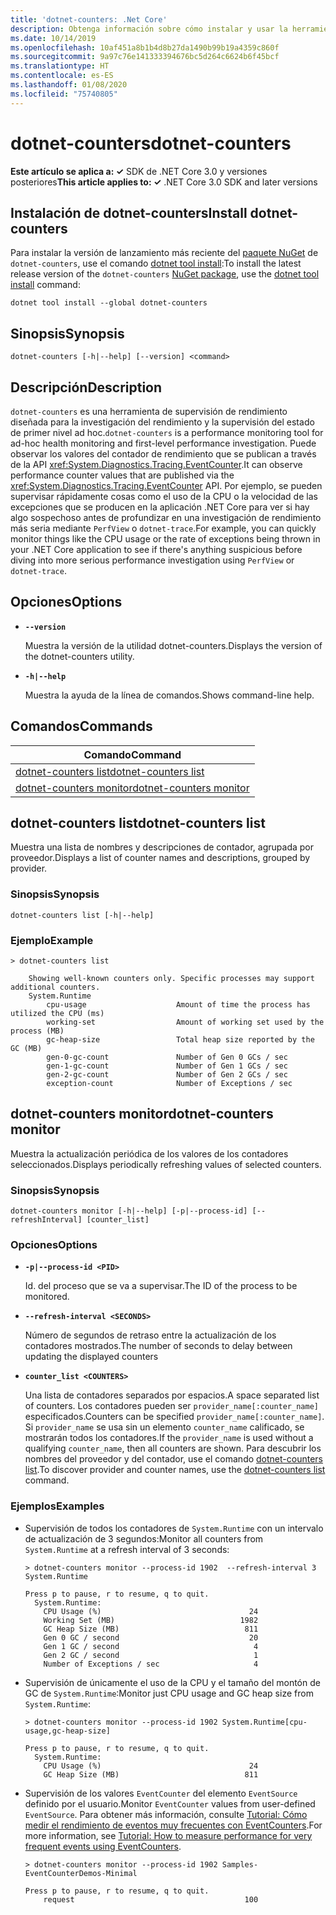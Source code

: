 ```yaml
---
title: 'dotnet-counters: .Net Core'
description: Obtenga información sobre cómo instalar y usar la herramienta de línea de comandos dotnet-counter.
ms.date: 10/14/2019
ms.openlocfilehash: 10af451a8b1b4d8b27da1490b99b19a4359c860f
ms.sourcegitcommit: 9a97c76e141333394676bc5d264c6624b6f45bcf
ms.translationtype: HT
ms.contentlocale: es-ES
ms.lasthandoff: 01/08/2020
ms.locfileid: "75740805"
---
```

# <a name="dotnet-counters"></a><span data-ttu-id="13c91-103">dotnet-counters</span><span class="sxs-lookup"><span data-stu-id="13c91-103">dotnet-counters</span></span>

<span data-ttu-id="13c91-104">**Este artículo se aplica a: ✓** SDK de .NET Core 3.0 y versiones posteriores</span><span class="sxs-lookup"><span data-stu-id="13c91-104">**This article applies to: ✓** .NET Core 3.0 SDK and later versions</span></span>

## <a name="install-dotnet-counters"></a><span data-ttu-id="13c91-105">Instalación de dotnet-counters</span><span class="sxs-lookup"><span data-stu-id="13c91-105">Install dotnet-counters</span></span>

<span data-ttu-id="13c91-106">Para instalar la versión de lanzamiento más reciente del [paquete NuGet](https://www.nuget.org/packages/dotnet-counters) de `dotnet-counters`, use el comando [dotnet tool install](../tools/dotnet-tool-install.md):</span><span class="sxs-lookup"><span data-stu-id="13c91-106">To install the latest release version of the `dotnet-counters` [NuGet package](https://www.nuget.org/packages/dotnet-counters), use the [dotnet tool install](../tools/dotnet-tool-install.md) command:</span></span>

```dotnetcli
dotnet tool install --global dotnet-counters
```

## <a name="synopsis"></a><span data-ttu-id="13c91-107">Sinopsis</span><span class="sxs-lookup"><span data-stu-id="13c91-107">Synopsis</span></span>

```console
dotnet-counters [-h|--help] [--version] <command>
```

## <a name="description"></a><span data-ttu-id="13c91-108">Descripción</span><span class="sxs-lookup"><span data-stu-id="13c91-108">Description</span></span>

<span data-ttu-id="13c91-109">`dotnet-counters` es una herramienta de supervisión de rendimiento diseñada para la investigación del rendimiento y la supervisión del estado de primer nivel ad hoc.</span><span class="sxs-lookup"><span data-stu-id="13c91-109">`dotnet-counters` is a performance monitoring tool for ad-hoc health monitoring and first-level performance investigation.</span></span> <span data-ttu-id="13c91-110">Puede observar los valores del contador de rendimiento que se publican a través de la API <xref:System.Diagnostics.Tracing.EventCounter>.</span><span class="sxs-lookup"><span data-stu-id="13c91-110">It can observe performance counter values that are published via the <xref:System.Diagnostics.Tracing.EventCounter> API.</span></span> <span data-ttu-id="13c91-111">Por ejemplo, se pueden supervisar rápidamente cosas como el uso de la CPU o la velocidad de las excepciones que se producen en la aplicación .NET Core para ver si hay algo sospechoso antes de profundizar en una investigación de rendimiento más seria mediante `PerfView` o `dotnet-trace`.</span><span class="sxs-lookup"><span data-stu-id="13c91-111">For example, you can quickly monitor things like the CPU usage or the rate of exceptions being thrown in your .NET Core application to see if there's anything suspicious before diving into more serious performance investigation using `PerfView` or `dotnet-trace`.</span></span>

## <a name="options"></a><span data-ttu-id="13c91-112">Opciones</span><span class="sxs-lookup"><span data-stu-id="13c91-112">Options</span></span>

- **`--version`**

  <span data-ttu-id="13c91-113">Muestra la versión de la utilidad dotnet-counters.</span><span class="sxs-lookup"><span data-stu-id="13c91-113">Displays the version of the dotnet-counters utility.</span></span>

- **`-h|--help`**

  <span data-ttu-id="13c91-114">Muestra la ayuda de la línea de comandos.</span><span class="sxs-lookup"><span data-stu-id="13c91-114">Shows command-line help.</span></span>

## <a name="commands"></a><span data-ttu-id="13c91-115">Comandos</span><span class="sxs-lookup"><span data-stu-id="13c91-115">Commands</span></span>

| <span data-ttu-id="13c91-116">Comando</span><span class="sxs-lookup"><span data-stu-id="13c91-116">Command</span></span>                                             |
| --------------------------------------------------- |
| [<span data-ttu-id="13c91-117">dotnet-counters list</span><span class="sxs-lookup"><span data-stu-id="13c91-117">dotnet-counters list</span></span>](#dotnet-counters-list)       |
| [<span data-ttu-id="13c91-118">dotnet-counters monitor</span><span class="sxs-lookup"><span data-stu-id="13c91-118">dotnet-counters monitor</span></span>](#dotnet-counters-monitor) |

## <a name="dotnet-counters-list"></a><span data-ttu-id="13c91-119">dotnet-counters list</span><span class="sxs-lookup"><span data-stu-id="13c91-119">dotnet-counters list</span></span>

<span data-ttu-id="13c91-120">Muestra una lista de nombres y descripciones de contador, agrupada por proveedor.</span><span class="sxs-lookup"><span data-stu-id="13c91-120">Displays a list of counter names and descriptions, grouped by provider.</span></span>

### <a name="synopsis"></a><span data-ttu-id="13c91-121">Sinopsis</span><span class="sxs-lookup"><span data-stu-id="13c91-121">Synopsis</span></span>

```console
dotnet-counters list [-h|--help]
```

### <a name="example"></a><span data-ttu-id="13c91-122">Ejemplo</span><span class="sxs-lookup"><span data-stu-id="13c91-122">Example</span></span>

```console
> dotnet-counters list

    Showing well-known counters only. Specific processes may support additional counters.
    System.Runtime
        cpu-usage                    Amount of time the process has utilized the CPU (ms)
        working-set                  Amount of working set used by the process (MB)
        gc-heap-size                 Total heap size reported by the GC (MB)
        gen-0-gc-count               Number of Gen 0 GCs / sec
        gen-1-gc-count               Number of Gen 1 GCs / sec
        gen-2-gc-count               Number of Gen 2 GCs / sec
        exception-count              Number of Exceptions / sec
```

## <a name="dotnet-counters-monitor"></a><span data-ttu-id="13c91-123">dotnet-counters monitor</span><span class="sxs-lookup"><span data-stu-id="13c91-123">dotnet-counters monitor</span></span>

<span data-ttu-id="13c91-124">Muestra la actualización periódica de los valores de los contadores seleccionados.</span><span class="sxs-lookup"><span data-stu-id="13c91-124">Displays periodically refreshing values of selected counters.</span></span>

### <a name="synopsis"></a><span data-ttu-id="13c91-125">Sinopsis</span><span class="sxs-lookup"><span data-stu-id="13c91-125">Synopsis</span></span>

```console
dotnet-counters monitor [-h|--help] [-p|--process-id] [--refreshInterval] [counter_list]
```

### <a name="options"></a><span data-ttu-id="13c91-126">Opciones</span><span class="sxs-lookup"><span data-stu-id="13c91-126">Options</span></span>

- **`-p|--process-id <PID>`**

  <span data-ttu-id="13c91-127">Id. del proceso que se va a supervisar.</span><span class="sxs-lookup"><span data-stu-id="13c91-127">The ID of the process to be monitored.</span></span>

- **`--refresh-interval <SECONDS>`**

  <span data-ttu-id="13c91-128">Número de segundos de retraso entre la actualización de los contadores mostrados.</span><span class="sxs-lookup"><span data-stu-id="13c91-128">The number of seconds to delay between updating the displayed counters</span></span>

- **`counter_list <COUNTERS>`**

  <span data-ttu-id="13c91-129">Una lista de contadores separados por espacios.</span><span class="sxs-lookup"><span data-stu-id="13c91-129">A space separated list of counters.</span></span> <span data-ttu-id="13c91-130">Los contadores pueden ser `provider_name[:counter_name]` especificados.</span><span class="sxs-lookup"><span data-stu-id="13c91-130">Counters can be specified `provider_name[:counter_name]`.</span></span> <span data-ttu-id="13c91-131">Si `provider_name` se usa sin un elemento `counter_name` calificado, se mostrarán todos los contadores.</span><span class="sxs-lookup"><span data-stu-id="13c91-131">If the `provider_name` is used without a qualifying `counter_name`, then all counters are shown.</span></span> <span data-ttu-id="13c91-132">Para descubrir los nombres del proveedor y del contador, use el comando [dotnet-counters list](#dotnet-counters-list).</span><span class="sxs-lookup"><span data-stu-id="13c91-132">To discover provider and counter names, use the [dotnet-counters list](#dotnet-counters-list) command.</span></span>

### <a name="examples"></a><span data-ttu-id="13c91-133">Ejemplos</span><span class="sxs-lookup"><span data-stu-id="13c91-133">Examples</span></span>

- <span data-ttu-id="13c91-134">Supervisión de todos los contadores de `System.Runtime` con un intervalo de actualización de 3 segundos:</span><span class="sxs-lookup"><span data-stu-id="13c91-134">Monitor all counters from `System.Runtime` at a refresh interval of 3 seconds:</span></span>

  ```console
  > dotnet-counters monitor --process-id 1902  --refresh-interval 3 System.Runtime

  Press p to pause, r to resume, q to quit.
    System.Runtime:
      CPU Usage (%)                                 24
      Working Set (MB)                            1982
      GC Heap Size (MB)                            811
      Gen 0 GC / second                             20
      Gen 1 GC / second                              4
      Gen 2 GC / second                              1
      Number of Exceptions / sec                     4
  ```

- <span data-ttu-id="13c91-135">Supervisión de únicamente el uso de la CPU y el tamaño del montón de GC de `System.Runtime`:</span><span class="sxs-lookup"><span data-stu-id="13c91-135">Monitor just CPU usage and GC heap size from `System.Runtime`:</span></span>

  ```console
  > dotnet-counters monitor --process-id 1902 System.Runtime[cpu-usage,gc-heap-size]

  Press p to pause, r to resume, q to quit.
    System.Runtime:
      CPU Usage (%)                                 24
      GC Heap Size (MB)                            811
  ```

- <span data-ttu-id="13c91-136">Supervisión de los valores `EventCounter` del elemento `EventSource` definido por el usuario.</span><span class="sxs-lookup"><span data-stu-id="13c91-136">Monitor `EventCounter` values from user-defined `EventSource`.</span></span> <span data-ttu-id="13c91-137">Para obtener más información, consulte [Tutorial: Cómo medir el rendimiento de eventos muy frecuentes con EventCounters](https://github.com/dotnet/runtime/blob/master/src/libraries/System.Diagnostics.Tracing/documentation/EventCounterTutorial.md).</span><span class="sxs-lookup"><span data-stu-id="13c91-137">For more information, see [Tutorial: How to measure performance for very frequent events using EventCounters](https://github.com/dotnet/runtime/blob/master/src/libraries/System.Diagnostics.Tracing/documentation/EventCounterTutorial.md).</span></span>

  ```console
  > dotnet-counters monitor --process-id 1902 Samples-EventCounterDemos-Minimal

  Press p to pause, r to resume, q to quit.
      request                                      100
  ```
